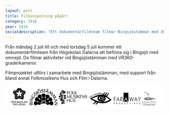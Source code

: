 ```yaml
---
layout: post
title: Filminspelning pågår!
category: 2018
year: 2018
socialdescription: "Ett dokumentärfilmteam filmar Bingsjöstämman med 360-graders VR-kameror"
---
```


Från måndag 2 juli till och med torsdag 5 juli kommer ett dokumentärfilmteam från Högskolan Dalarna att befinna sig i Bingsjö med omnejd. De filmar aktiviteter vid Bingsjöstämman med VR360-graderkameror.

Filmprojektet utförs i samarbete med Bingsjöstämman, med support från bland annat Folkmusikens Hus och Film i Dalarna.

![](/img/posts/vr-loggor.png)

